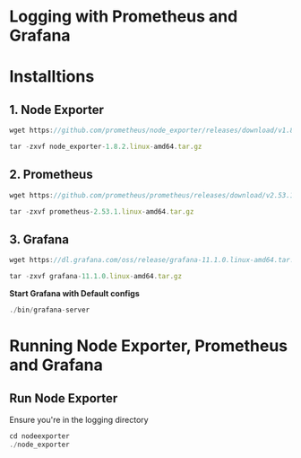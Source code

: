 # Logging with Prometheus and Grafana

# Installtions

## 1. Node Exporter

```typescript
wget https://github.com/prometheus/node_exporter/releases/download/v1.8.2/node_exporter-1.8.2.linux-amd64.tar.gz
```

```typescript
tar -zxvf node_exporter-1.8.2.linux-amd64.tar.gz
```


## 2. Prometheus
```typescript
wget https://github.com/prometheus/prometheus/releases/download/v2.53.1/prometheus-2.53.1.linux-amd64.tar.gz
```

```typescript
tar -zxvf prometheus-2.53.1.linux-amd64.tar.gz
```


## 3. Grafana

```typescript
wget https://dl.grafana.com/oss/release/grafana-11.1.0.linux-amd64.tar.gz
```

```typescript
tar -zxvf grafana-11.1.0.linux-amd64.tar.gz
```
**Start Grafana with Default configs**
```typescript
./bin/grafana-server
```

# Running Node Exporter, Prometheus and Grafana

## Run Node Exporter

Ensure you're in the logging directory

```typescript
cd nodeexporter
./node_exporter
```


